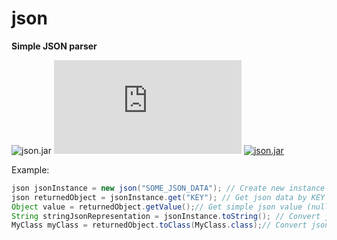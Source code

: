 # json
__Simple JSON parser__

![json.jar][ico-build]
![json.jar][ico-build-size]
[![json.jar][ico-download]](https://github.com/tsowa48/json/raw/master/dist/json.jar)

Example:

```java
json jsonInstance = new json("SOME_JSON_DATA"); // Create new instance and parse
json returnedObject = jsonInstance.get("KEY"); // Get json data by KEY
Object value = returnedObject.getValue();// Get simple json value (null, boolean, int, double, string, array[])
String stringJsonRepresentation = jsonInstance.toString(); // Convert json to String
MyClass myClass = returnedObject.toClass(MyClass.class);// Convert json to MyClass (create new instance inside)
```

[ico-build]: https://travis-ci.com/tsowa48/json.svg?branch=master
[ico-build-size]: https://img.shields.io/github/size/tsowa48/json/dist/json.jar
[ico-download]: https://img.shields.io/badge/download-json.jar-success

